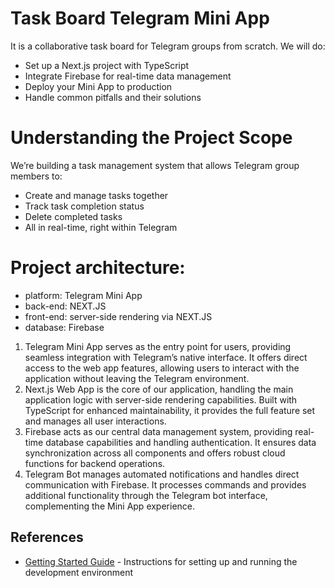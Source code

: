 # Task Board Telegram Mini App

It is a collaborative task board for Telegram groups from scratch. 
We will do:
- Set up a Next.js project with TypeScript
- Integrate Firebase for real-time data management
- Deploy your Mini App to production
- Handle common pitfalls and their solutions

# Understanding the Project Scope
We’re building a task management system that allows Telegram group members to:
- Create and manage tasks together
- Track task completion status
- Delete completed tasks
- All in real-time, right within Telegram

# Project architecture:
-  platform: Telegram Mini App
- back-end: NEXT.JS
- front-end: server-side rendering via NEXT.JS
- database: Firebase

1. Telegram Mini App serves as the entry point for users, providing seamless integration with Telegram’s native interface. It offers direct access to the web app features, allowing users to interact with the application without leaving the Telegram environment.
2. Next.js Web App is the core of our application, handling the main application logic with server-side rendering capabilities. Built with TypeScript for enhanced maintainability, it provides the full feature set and manages all user interactions.
3. Firebase acts as our central data management system, providing real-time database capabilities and handling authentication. It ensures data synchronization across all components and offers robust cloud functions for backend operations.
4. Telegram Bot manages automated notifications and handles direct communication with Firebase. It processes commands and provides additional functionality through the Telegram bot interface, complementing the Mini App experience.

## References
- [Getting Started Guide](HowTo.md) - Instructions for setting up and running the development environment